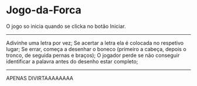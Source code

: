 # Jogo-da-Forca
O jogo so inicia quando se clicka no botão Iniciar.
<hr />

Adivinhe uma letra por vez;
Se acertar a letra ela é colocada no respetivo lugar;
Se errar, começa a desenhar o boneco (primeiro a cabeça, depois o tronco, de seguida pernas e braços);
O jogador perde se não conseguir identificar a palavra antes do desenho estar completo;

<hr />
APENAS DIVIRTAAAAAAAA
